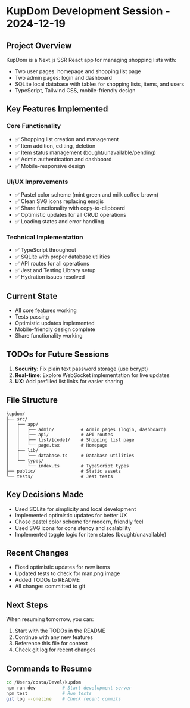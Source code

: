 # KupDom Development Session - 2024-12-19

## Project Overview
KupDom is a Next.js SSR React app for managing shopping lists with:
- Two user pages: homepage and shopping list page
- Two admin pages: login and dashboard
- SQLite local database with tables for shopping lists, items, and users
- TypeScript, Tailwind CSS, mobile-friendly design

## Key Features Implemented

### Core Functionality
- ✅ Shopping list creation and management
- ✅ Item addition, editing, deletion
- ✅ Item status management (bought/unavailable/pending)
- ✅ Admin authentication and dashboard
- ✅ Mobile-responsive design

### UI/UX Improvements
- ✅ Pastel color scheme (mint green and milk coffee brown)
- ✅ Clean SVG icons replacing emojis
- ✅ Share functionality with copy-to-clipboard
- ✅ Optimistic updates for all CRUD operations
- ✅ Loading states and error handling

### Technical Implementation
- ✅ TypeScript throughout
- ✅ SQLite with proper database utilities
- ✅ API routes for all operations
- ✅ Jest and Testing Library setup
- ✅ Hydration issues resolved

## Current State
- All core features working
- Tests passing
- Optimistic updates implemented
- Mobile-friendly design complete
- Share functionality working

## TODOs for Future Sessions
1. **Security**: Fix plain text password storage (use bcrypt)
2. **Real-time**: Explore WebSocket implementation for live updates
3. **UX**: Add prefilled list links for easier sharing

## File Structure
```
kupdom/
├── src/
│   ├── app/
│   │   ├── admin/          # Admin pages (login, dashboard)
│   │   ├── api/            # API routes
│   │   ├── list/[code]/    # Shopping list page
│   │   └── page.tsx        # Homepage
│   ├── lib/
│   │   └── database.ts     # Database utilities
│   └── types/
│       └── index.ts        # TypeScript types
├── public/                 # Static assets
└── tests/                  # Jest tests
```

## Key Decisions Made
- Used SQLite for simplicity and local development
- Implemented optimistic updates for better UX
- Chose pastel color scheme for modern, friendly feel
- Used SVG icons for consistency and scalability
- Implemented toggle logic for item states (bought/unavailable)

## Recent Changes
- Fixed optimistic updates for new items
- Updated tests to check for man.png image
- Added TODOs to README
- All changes committed to git

## Next Steps
When resuming tomorrow, you can:
1. Start with the TODOs in the README
2. Continue with any new features
3. Reference this file for context
4. Check git log for recent changes

## Commands to Resume
```bash
cd /Users/costa/Devel/kupdom
npm run dev          # Start development server
npm test             # Run tests
git log --oneline    # Check recent commits
```
